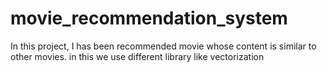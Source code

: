# movie_recommendation_system
In this project, I has been recommended movie  whose content is similar to other movies.
in this we use different library like vectorization
